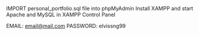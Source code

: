 IMPORT personal_portfolio.sql file into phpMyAdmin
Install XAMPP and start Apache and MySQL in XAMPP Control Panel

EMAIL: email@mail.com
PASSWORD: elvissng99